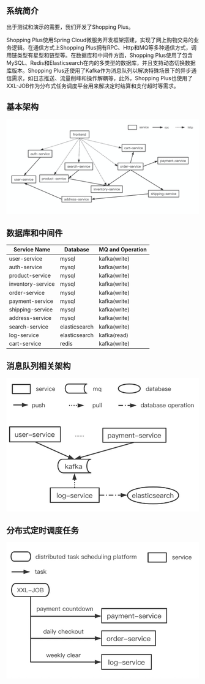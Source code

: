 ## 系统简介
出于测试和演示的需要，我们开发了Shopping Plus。

Shopping Plus使用Spring Cloud微服务开发框架搭建，实现了网上购物交易的业务逻辑。在通信方式上Shopping Plus拥有RPC、Http和MQ等多种通信方式，调用链类型有星型和链型等。在数据库和中间件方面，Shopping Plus使用了包含MySQL、Redis和Elasticsearch在内的多类型的数据库，并且支持动态切换数据库版本。Shopping Plus还使用了Kafka作为消息队列以解决特殊场景下的异步通信需求，如日志推送、流量削峰和操作解耦等，此外，Shopping Plus也使用了XXL-JOB作为分布式任务调度平台用来解决定时结算和支付超时等需求。

## 基本架构
![shoping-plus-overview](./doc/img/shopping-plus-overview.png)

## 数据库和中间件
Service Name | Database | MQ and Operation
--- | --- | ---
user-service | mysql | kafka(write)
auth-service | mysql | kafka(write)
product-service | mysql | kafka(write)
inventory-service | mysql | kafka(write)
order-service | mysql | kafka(write)
payment-service | mysql | kafka(write)
shipping-service | mysql | kafka(write)
address-service | mysql | kafka(write)
search-service | elasticsearch | kafka(write)
log-service| elasticsearch | kafka(read)
cart-service | redis | kafka(write)

## 消息队列相关架构
![mq-arch](./doc/img/mq-arch.png)

## 分布式定时调度任务
![xxl-job](./doc/img/xxl-job-arch.png)